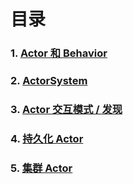 <!--
暂时注释
# 前言
-->

# 目录

### 1. [Actor 和 Behavior](/doc/1-actor-behavior.md)
### 2. [ActorSystem](/doc/2-actor-system.md)
### 3. [Actor 交互模式 / 发现](/doc/3-actor-interaction.md)
### 4. [持久化 Actor](/doc/4-eventsoured-actor.md)
### 5. [集群 Actor](/doc/5-cluster.md)
